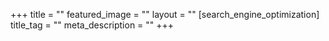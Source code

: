 +++
title = ""
featured_image = ""
layout = ""
[search_engine_optimization]
title_tag = ""
meta_description = ""
+++